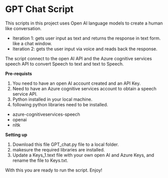 # GPT Chat Script
This scripts in this project uses Open AI language models to create a human like conversation. 

- Iteration 1: gets user input as text and returns the response in text form. like a chat window.
- Iteration 2: gets the user input via voice and reads back the response.

The script connect to the open AI API and the Azure cognitive services speech API to convert Speech to text and text to Speech. 

**Pre-requists** 
1. You need to have an open AI account created and an API Key. 
2. Need to have an Azure cognitive services account to obtain a speech service API.
5. Python installed in your local machine.
4. following python libraries need to be installed.

- azure-cognitiveservices-speech
- openai
- nltk

**Setting up**
1. Download this file GPT_chat.py file to a local folder. 
2. makesure the required libraries are installed.
3. Update a Keys_1.text file with your own open AI and Azure Keys, and rename the file to Keys.txt.

With this you are ready to run the script. Enjoy!